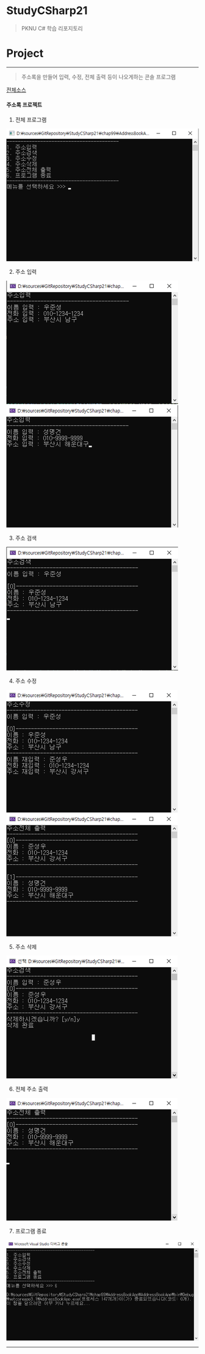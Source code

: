 # StudyCSharp21

> PKNU C# 학습 리포지토리

# Project
---
> 주소록을 만들어 입력, 수정, 전체 출력 등이 나오게하는 콘솔 프로그램 

[전체소스](https://github.com/junseongwoo/StudyCSharp21/tree/main/chap99/AddressBookApp)

#### 주소록 프로젝트

1. 전체 프로그램

![결과1](/chap99/img/result01.png "전체 프로그램")
 
2. 주소 입력

![결과2](/chap99/img/result02.png "주소 입력")
![결과3](/chap99/img/result03.png "주소 입력")
 
3. 주소 검색

![결과4](/chap99/img/result04.png "주소 검색")

4. 주소 수정

![결과5](/chap99/img/result05.png "주소 수정")
![결과5](/chap99/img/result06.png "주소 수정")

5. 주소 삭제

![결과6](/chap99/img/result07.png "주소 삭제")

6. 전체 주소 출력 

![결과7](/chap99/img/result08.png "전체 주소 출력")

7. 프로그램 종료

![결과8](/chap99/img/result09.png "프로그램 종료")

-----------------



